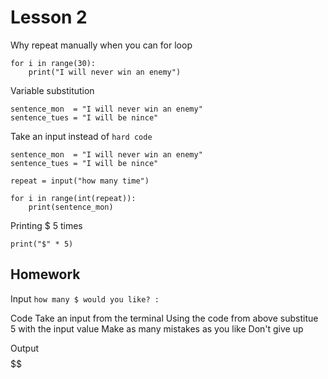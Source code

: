 # Lesson 2

Why repeat manually when you can for loop
```
for i in range(30):
    print("I will never win an enemy")
```

Variable substitution
```
sentence_mon  = "I will never win an enemy"
sentence_tues = "I will be nince"
```

Take an input instead of `hard code`
```
sentence_mon  = "I will never win an enemy"
sentence_tues = "I will be nince"

repeat = input("how many time")

for i in range(int(repeat)):
    print(sentence_mon)
```

Printing $ 5 times
```
print("$" * 5)
```

## Homework

Input
`how many $ would you like? :`

Code
Take an input from the terminal
Using the code from above substitue 5 with the input value
Make as many mistakes as you like
Don't give up

Output
$$$$$$
